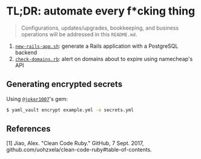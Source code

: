 # TL;DR: automate every f*cking thing

> Configurations, updates/upgrades, bookkeeping, and business operations will be addressed in this `README.md`.

1. [`new-rails-app.sh`](./new-rails-app.sh): generate a Rails application with a PostgreSQL backend
2. [`check-domains.rb`](./check-domains.rb): alert on domains about to expire using namecheap's API

## Generating encrypted secrets

Using [`@joker1007`](https://github.com/joker1007/yaml_vault)'s gem:

```bash
$ yaml_vault encrypt example.yml -o secrets.yml
```


## References

[1] Jiao, Alex. "Clean Code Ruby." GitHub, 7 Sept. 2017, github.com/uohzxela/clean-code-ruby#table-of-contents.
